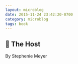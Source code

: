```yaml
---
layout: microblog
date: 2015-11-24 23:42:20-0700
category: microblog
tags: book
---
```

## 📖 The Host
By Stephenie Meyer
